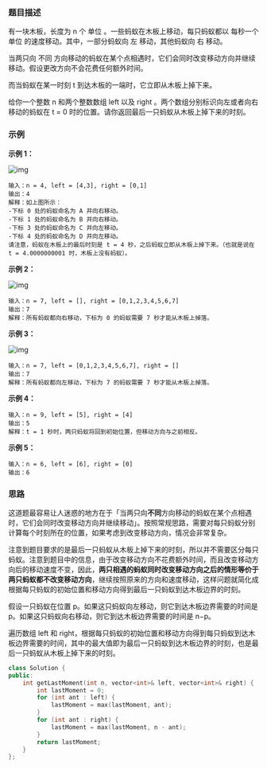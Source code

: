 

### 题目描述

有一块木板，长度为 n 个 单位 。一些蚂蚁在木板上移动，每只蚂蚁都以 每秒一个单位 的速度移动。其中，一部分蚂蚁向 左 移动，其他蚂蚁向 右 移动。

当两只向 不同 方向移动的蚂蚁在某个点相遇时，它们会同时改变移动方向并继续移动。假设更改方向不会花费任何额外时间。

而当蚂蚁在某一时刻 t 到达木板的一端时，它立即从木板上掉下来。

给你一个整数 n 和两个整数数组 left 以及 right 。两个数组分别标识向左或者向右移动的蚂蚁在 t = 0 时的位置。请你返回最后一只蚂蚁从木板上掉下来的时刻。

### 示例

**示例 1：**

 

![img](https://assets.leetcode.com/uploads/2020/06/17/ants.jpg)

```
输入：n = 4, left = [4,3], right = [0,1]
输出：4
解释：如上图所示：
-下标 0 处的蚂蚁命名为 A 并向右移动。
-下标 1 处的蚂蚁命名为 B 并向右移动。
-下标 3 处的蚂蚁命名为 C 并向左移动。
-下标 4 处的蚂蚁命名为 D 并向左移动。
请注意，蚂蚁在木板上的最后时刻是 t = 4 秒，之后蚂蚁立即从木板上掉下来。（也就是说在 t = 4.0000000001 时，木板上没有蚂蚁）。
```

**示例 2：**

![img](https://assets.leetcode.com/uploads/2020/06/17/ants2.jpg)

```
输入：n = 7, left = [], right = [0,1,2,3,4,5,6,7]
输出：7
解释：所有蚂蚁都向右移动，下标为 0 的蚂蚁需要 7 秒才能从木板上掉落。
```

**示例 3：**

![img](https://assets.leetcode.com/uploads/2020/06/17/ants3.jpg)

```
输入：n = 7, left = [0,1,2,3,4,5,6,7], right = []
输出：7
解释：所有蚂蚁都向左移动，下标为 7 的蚂蚁需要 7 秒才能从木板上掉落。
```

**示例 4：**

```
输入：n = 9, left = [5], right = [4]
输出：5
解释：t = 1 秒时，两只蚂蚁将回到初始位置，但移动方向与之前相反。
```

**示例 5：**

```
输入：n = 6, left = [6], right = [0]
输出：6
```

 

### 思路

这道题最容易让人迷惑的地方在于「当两只向**不同**方向移动的蚂蚁在某个点相遇时，它们会同时改变移动方向并继续移动」。按照常规思路，需要对每只蚂蚁分别计算每个时刻所在的位置，如果考虑到改变移动方向，情况会非常复杂。

注意到题目要求的是最后一只蚂蚁从木板上掉下来的时刻，所以并不需要区分每只蚂蚁。注意到题目中的信息，由于改变移动方向不花费额外时间，而且改变移动方向后的移动速度不变，因此，**两只相遇的蚂蚁同时改变移动方向之后的情形等价于两只蚂蚁都不改变移动方向**，继续按照原来的方向和速度移动，这样问题就简化成根据每只蚂蚁的初始位置和移动方向得到最后一只蚂蚁到达木板边界的时刻。

假设一只蚂蚁在位置 p。如果这只蚂蚁向左移动，则它到达木板边界需要的时间是 p。如果这只蚂蚁向右移动，则它到达木板边界需要的时间是 n−p。

遍历数组 left 和 right，根据每只蚂蚁的初始位置和移动方向得到每只蚂蚁到达木板边界需要的时间，其中的最大值即为最后一只蚂蚁到达木板边界的时刻，也是最后一只蚂蚁从木板上掉下来的时刻。

```C++
class Solution {
public:
    int getLastMoment(int n, vector<int>& left, vector<int>& right) {
        int lastMoment = 0;
        for (int ant : left) {
            lastMoment = max(lastMoment, ant);
        }
        for (int ant : right) {
            lastMoment = max(lastMoment, n - ant);
        }
        return lastMoment;
    }
};
```

